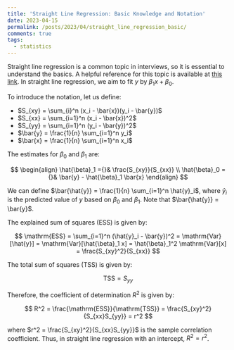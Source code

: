 ```yaml
---
title: 'Straight Line Regression: Basic Knowledge and Notation'
date: 2023-04-15
permalink: /posts/2023/04/straight_line_regression_basic/
comments: true
tags:
  - statistics
---
```


Straight line regression is a common topic in interviews, so it is essential to understand the basics. A helpful reference for this topic is available at [this link](https://web.archive.org/web/20230416020029/https://mathworld.wolfram.com/CorrelationCoefficient.html). In straight line regression, we aim to fit $y$ by $\beta_1 x + \beta_0$.

To introduce the notation, let us define:

- $S_{xy} = \sum_{i}^n (x_i - \bar{x})(y_i - \bar{y})$
- $S_{xx} = \sum_{i=1}^n (x_i - \bar{x})^2$
- $S_{yy} = \sum_{i=1}^n (y_i - \bar{y})^2$
- $\bar{y} = \frac{1}{n} \sum_{i=1}^n y_i$
- $\bar{x} = \frac{1}{n} \sum_{i=1}^n x_i$

The estimates for $\beta_0$ and $\beta_1$ are:

$$
\begin{align}
  \hat{\beta}_1 ={}& \frac{S_{xy}}{S_{xx}} \\
\hat{\beta}_0 ={}& \bar{y} - \hat{\beta}_1 \bar{x}
\end{align}
$$

We can define $\bar{\hat{y}} = \frac{1}{n} \sum_{i=1}^n \hat{y}_i$, where $\hat{y}_i$ is the predicted value of $y$ based on $\beta_0$ and $\beta_1$. Note that $\bar{\hat{y}} = \bar{y}$. 

The explained sum of squares (ESS) is given by:

$$
\mathrm{ESS} = \sum_{i=1}^n (\hat{y}_i - \bar{y})^2 = \mathrm{Var}[\hat{y}] = \mathrm{Var}[\hat{\beta}_1 x] = \hat{\beta}_1^2 \mathrm{Var}[x] = \frac{S_{xy}^2}{S_{xx}}
$$

The total sum of squares (TSS) is given by:

$$
\mathrm{TSS} = S_{yy}
$$

Therefore, the coefficient of determination $R^2$ is given by:

$$
R^2 = \frac{\mathrm{ESS}}{\mathrm{TSS}} = \frac{S_{xy}^2}{S_{xx}S_{yy}} = r^2
$$

where $r^2 = \frac{S_{xy}^2}{S_{xx}S_{yy}}$ is the sample correlation coefficient. Thus, in straight line regression with an intercept, $R^2 = r^2$.
